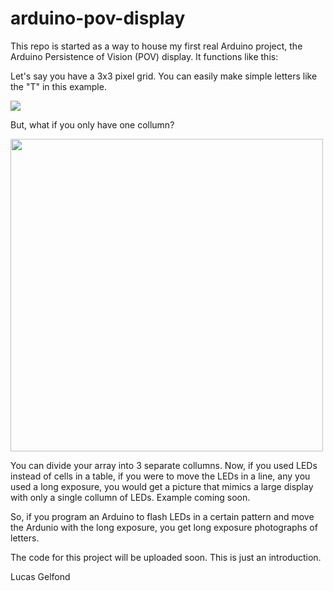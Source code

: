 arduino-pov-display
===================

This repo is started as a way to house my first real Arduino project, the Arduino Persistence of Vision (POV) display. It functions like this:

Let's say you have a 3x3 pixel grid. You can easily make simple letters like the "T" in this example.

<img src="http://i.imgur.com/m60WFg3.png?1"/>

But, what if you only have one collumn?

<img src="http://i.imgur.com/ZjXzWl4.png?1" width=500px, height=500px/>

You can divide your array into 3 separate collumns. Now, if you used LEDs instead of cells in a table, if you were to move the LEDs in a line, any you used a long exposure, you would get a picture that mimics a large display with only a single collumn of LEDs. Example coming soon.

So, if you program an Arduino to flash LEDs in a certain pattern and move the Ardunio with the long exposure, you get long exposure photographs of letters. 

The code for this project will be uploaded soon. This is just an introduction. 

Lucas Gelfond

